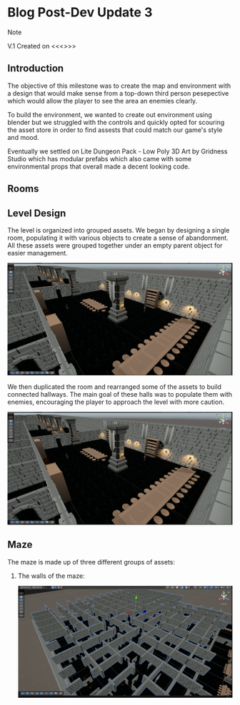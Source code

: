 # Blog Post-Dev Update 3
> [!NOTE]
> V.1 Created on <<<>>>

## Introduction
The objective of this milestone was to create the map and environment with a design that would make sense from a top-down third person pesepective which would allow the player to see the area an enemies clearly.

To build the environment, we wanted to create out environment using blender but we struggled with the controls and quickly opted for scouring the asset store in order to find assests that could match our game's style and mood.

Eventually we settled on Lite Dungeon Pack - Low Poly 3D Art by Gridness Studio which has modular prefabs which also came with some environmental props that overall made a decent looking code.

## Rooms

## Level Design

The level is organized into grouped assets. We began by designing a single room, populating it with various objects to create a sense of abandonment. All these assets were grouped together under an empty parent object for easier management.

![alt text](Halls.png)

We then duplicated the room and rearranged some of the assets to build connected hallways. The main goal of these halls was to populate them with enemies, encouraging the player to approach the level with more caution.

![alt text](Halls.png)

## Maze

The maze is made up of three different groups of assets:

1. The walls of the maze:

   ![alt text](MazeWalls.png)
   

